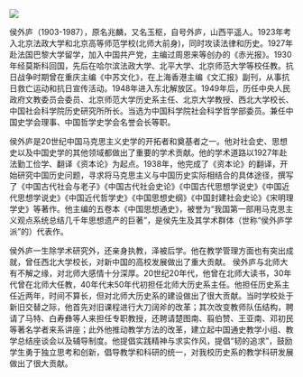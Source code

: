![](https://s2.loli.net/2022/08/31/lNwZS6H3FuJtA2e.png)

侯外庐（1903-1987），原名兆麟，又名玉枢，自号外庐，山西平遥人。1923年考入北京法政大学和北京高等师范学校(北师大前身)，同时攻读法律和历史。1927年赴法国巴黎大学留学，加入中国共产党，主编过周恩来等创办的《赤光报》。1930年经莫斯科回国，先后在哈尔滨法政大学、北平大学、北京师范大学等校任教。抗日战争时期曾在重庆主编《中苏文化》，在上海香港主编《文汇报》副刊，从事抗日救亡运动和抗日宣传活动。1948年进入东北解放区。1949年后，历任中央人民政府文教委员会委员、北京师范大学历史系主任、北京大学教授、西北大学校长、中国社会科学院历史研究所所长。当选为中国科学院社会科学哲学部委员。兼任中国史学会理事、中国哲学史学会名誉会长等职。

侯外庐是20世纪中国马克思主义史学的开拓者和奠基者之一。他对社会史、思想史以及中国史学的其他领域都做出了重要的学术贡献。他的学术道路以1927年赴法勤工俭学、翻译《资本论》为起点。1938年，他完成了《资本论》的翻译，开始研究中国历史问题，寻求将马克思主义与中国历史实际相结合的具体途径，撰写了《中国古代社会与老子》《中国古代社会史论》《中国古代思想学说史》《中国近代思想学说史》《中国近代哲学史》《中国思想史纲》《中国封建社会史论》《宋明理学史》等著作。他主编的五卷本《中国思想通史》，被誉为“我国第一部用马克思主义观点系统总结几千年思想遗产的巨著”，是侯先生及其学术群体（世称“侯外庐学派”的）代表作。

侯外庐一生除学术研究外，还亲身执教，泽被后学。他在教学管理方面也有突出成就，曾任西北大学校长，对新中国的高校发展做出了重大贡献。 侯外庐与北师大有不解之缘，对北师大感情十分深厚。20世纪20年代，他曾在北师大读书，30年代曾在北师大任教，40年代末50年代初担任北师大历史系主任。他担任历史系主任近两年，时间不算长，但对北师大历史系的建设做出了很大贡献。当时学校处于新旧交替之际，他首先对旧课程进行大刀阔斧的改革；其次改变教师队伍结构，聘请了马特、白寿彝等人来担任专职教授，还聘请楚图南、翦伯赞、王亚南、邓初民等著名学者来系讲座；此外他推动教学方法的改革，建立起中国通史教学小组、教学总结座谈会以及辅导制度。他提倡实践精神与求实作风，提倡“韧的追求”，鼓励学生勇于独立思考和创新，倡导教学和科研的统一，对我校历史系的教学科研发展做出了很大贡献。